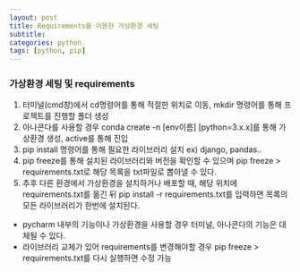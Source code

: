 ```yaml
---
layout: post
title: Requirements를 이용한 가상환경 세팅
subtitle: 
categories: python
tags: [python, pip]
---
```


### 가상환경 세팅 및 requirements
 1. 터미널(cmd창)에서 cd명령어를 통해 적절한 위치로 이동, mkdir 명령어를 통해 프로젝트를 진행할 폴더 생성
 2. 아나콘다를 사용할 경우 conda create -n [env이름] [python=3.x.x]를 통해 가상환경 생성, active를 통해 진입
 3. pip install 명령어를 통해 필요한 라이브러리 설치 ex) django, pandas..
 4. pip freeze를 통해 설치된 라이브러리와 버전을 확인할 수 있으며 pip freeze > requirements.txt로 해당 목록을 txt파일로 뽑아낼 수 있다.
 5. 추후 다른 환경에서 가상환경을 설치하거나 배포할 때, 해당 위치에 requirements.txt를 옮긴 뒤 pip install -r requirements.txt를 입력하면 목록의 모든 라이브러리가 한번에 설치된다.
- pycharm 내부의 기능이나 가상환경을 사용할 경우 터미널, 아나콘다의 기능은 대체될 수 있다.
- 라이브러리 교체가 있어 requirements를 변경해야할 경우 pip freeze > requirements.txt를 다시 실행하면 수정 가능